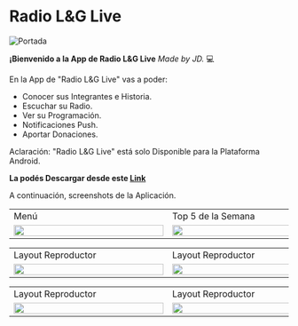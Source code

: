 # **Radio L&G Live**
![Portada](https://user-images.githubusercontent.com/96133436/178123236-dd9ecf4c-297b-4332-ad76-abe7bc3b194b.jpg)

**¡Bienvenido a la App de Radio L&G Live** *Made by JD.* :computer:

En la App de "Radio L&G Live" vas a poder:

- Conocer sus Integrantes e Historia.
- Escuchar su Radio.
- Ver su Programación.
- Notificaciones Push.
- Aportar Donaciones.
  
Aclaración: "Radio L&G Live" está solo Disponible para la Plataforma Android.

**La podés Descargar desde este [Link](https://drive.google.com/file/d/1R9x6CRA07Ppe1vW5YZnENuah8T27MgpW/view?usp=sharing)**

A continuación, screenshots de la Aplicación.
<table>
  <tr>
    <td>Menú</td>
     <td>Top 5 de la Semana</td>
     <td>Menú Lateral Desplegable</td>
  </tr>
  <tr>
    <td><img src="http://developerteamarg.com/wp-content/uploads/2020/09/photo_2020-09-02_19-52-01-512x1024.jpg" width=270 height=100%></td>
    <td><img src="http://developerteamarg.com/wp-content/uploads/2020/09/photo_2020-09-02_19-51-59-2-512x1024.jpg" width=270 height=100%></td>
    <td><img src="http://developerteamarg.com/wp-content/uploads/2020/09/photo_2020-09-02_19-51-59-512x1024.jpg" width=270 height=100%></td>
  </tr>
</table>
 
<table>
  <tr>
    <td>Layout Reproductor</td>
     <td>Layout Reproductor</td>
     <td>Layout Reproductor</td>
  </tr>
  <tr>
    <td><img src="http://developerteamarg.com/wp-content/uploads/2020/09/photo_2020-09-02_19-51-58-512x1024.jpg" width=270 height=100%></td>
    <td><img src="http://developerteamarg.com/wp-content/uploads/2020/09/photo_2020-09-02_19-52-06-2-512x1024.jpg" width=270 height=100%></td>
    <td><img src="http://developerteamarg.com/wp-content/uploads/2020/09/photo_2020-09-02_19-52-00-512x1024.jpg" width=270 height=100%></td>
  </tr>
</table>
 
<table>
  <tr>
    <td>Layout Reproductor</td>
     <td>Layout Reproductor</td>
     <td>Layout Reproductor</td>
  </tr>
  <tr>
    <td><img src="http://developerteamarg.com/wp-content/uploads/2020/09/photo_2020-09-02_19-52-02-2-512x1024.jpg" width=270 height=100%></td>
    <td><img src="http://developerteamarg.com/wp-content/uploads/2020/09/photo_2020-09-02_19-52-06-512x1024.jpg" width=270 height=100%></td>
    <td><img src="http://developerteamarg.com/wp-content/uploads/2020/09/photo_2020-09-02_19-52-08-512x1024.jpg" width=270 height=100%></td>
  </tr>
</table>
